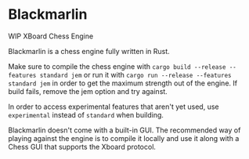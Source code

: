 # Blackmarlin

WIP XBoard Chess Engine

Blackmarlin is a chess engine fully written in Rust.

Make sure to compile the chess engine with `cargo build --release --features standard jem` or run it with `cargo run --release --features standard jem` in order to get the maximum strength out of the engine. If build fails, remove the jem option and try against.

In order to access experimental features that aren't yet used, use `experimental` instead of `standard` when building.

Blackmarlin doesn't come with a built-in GUI. The recommended way of playing against the engine is to compile it locally and use it along with a Chess GUI that supports the Xboard protocol. 